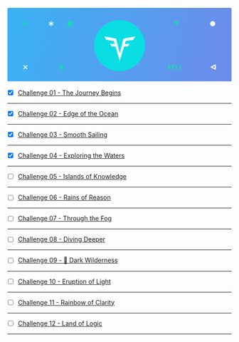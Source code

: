 !["Intro"](Intro_Un.png?raw=true "Intro")

- [x] [Challenge 01 - The Journey Begins](https://github.com/abrar-abu/golang/tree/main/Challenges/CodeSignal/Arcade/Intro/The%20Journey%20Begins)

-------------

- [x] [Challenge 02 - Edge of the Ocean](https://github.com/abrar-abu/golang/tree/main/Challenges/CodeSignal/Arcade/Intro/Edge%20of%20the%20Ocean)


-------------

- [x] [Challenge 03 - Smooth Sailing](https://github.com/abrar-abu/golang/tree/main/Challenges/CodeSignal/Arcade/Intro/Smooth%20Sailing)


-------------

- [x] [Challenge 04 - Exploring the Waters](https://github.com/abrar-abu/golang/tree/main/Challenges/CodeSignal/Arcade/Intro/Edge%20of%20the%20Ocean)


-------------

- [ ] [Challenge 05 - Islands of Knowledge](https://github.com/abrar-abu/golang/tree/main/Challenges/CodeSignal/Arcade/Intro/Edge%20of%20the%20Ocean)


-------------

- [ ] [Challenge 06 - Rains of Reason](https://github.com/abrar-abu/golang/tree/main/Challenges/CodeSignal/Arcade/Intro/Edge%20of%20the%20Ocean)


-------------

- [ ] [Challenge 07 - Through the Fog](https://github.com/abrar-abu/golang/tree/main/Challenges/CodeSignal/Arcade/Intro/Edge%20of%20the%20Ocean)


-------------

- [ ] [Challenge 08 - Diving Deeper](https://github.com/abrar-abu/golang/tree/main/Challenges/CodeSignal/Arcade/Intro/Edge%20of%20the%20Ocean)


-------------

- [ ] [Challenge 09 - 🔗 Dark Wilderness](https://github.com/abrar-abu/golang/tree/main/Challenges/CodeSignal/Arcade/Intro/Edge%20of%20the%20Ocean)


-------------

- [ ] [Challenge 10 - Eruption of Light](https://github.com/abrar-abu/golang/tree/main/Challenges/CodeSignal/Arcade/Intro/Edge%20of%20the%20Ocean)


-------------

- [ ] [Challenge 11 - Rainbow of Clarity](https://github.com/abrar-abu/golang/tree/main/Challenges/CodeSignal/Arcade/Intro/Edge%20of%20the%20Ocean)


-------------

- [ ] [Challenge 12 - Land of Logic](https://github.com/abrar-abu/golang/tree/main/Challenges/CodeSignal/Arcade/Intro/Edge%20of%20the%20Ocean)


-------------

